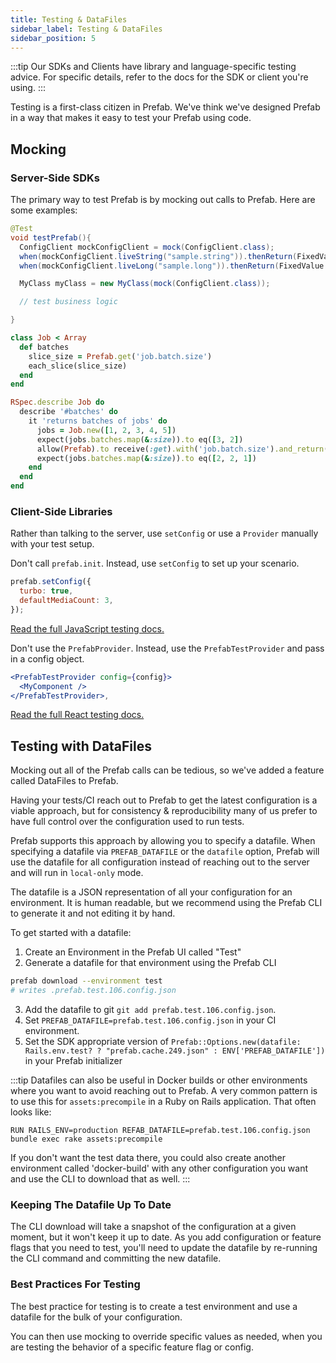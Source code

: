 ```yaml
---
title: Testing & DataFiles
sidebar_label: Testing & DataFiles
sidebar_position: 5
---
```

:::tip
Our SDKs and Clients have library and language-specific testing advice. For specific details, refer to the docs for the SDK or client you're using.
:::

Testing is a first-class citizen in Prefab. We've think we've designed Prefab in a way that makes it easy to test your Prefab using code.



## Mocking

### Server-Side SDKs
The primary way to test Prefab is by mocking out calls to Prefab. Here are some examples:

<Tabs groupId="lang">

<TabItem value="java" label="Java">

```java
@Test
void testPrefab(){
  ConfigClient mockConfigClient = mock(ConfigClient.class);
  when(mockConfigClient.liveString("sample.string")).thenReturn(FixedValue.of("test value"));
  when(mockConfigClient.liveLong("sample.long")).thenReturn(FixedValue.of(123L));

  MyClass myClass = new MyClass(mock(ConfigClient.class));

  // test business logic

}
```
</TabItem>
<TabItem value="ruby" label="Ruby">

```ruby
class Job < Array
  def batches
    slice_size = Prefab.get('job.batch.size')
    each_slice(slice_size)
  end
end

RSpec.describe Job do
  describe '#batches' do
    it 'returns batches of jobs' do
      jobs = Job.new([1, 2, 3, 4, 5])
      expect(jobs.batches.map(&:size)).to eq([3, 2])
      allow(Prefab).to receive(:get).with('job.batch.size').and_return(2)
      expect(jobs.batches.map(&:size)).to eq([2, 2, 1])
    end
  end
end
```
</TabItem>
</Tabs>


### Client-Side Libraries

Rather than talking to the server, use `setConfig` or use a `Provider` manually with your test setup.

<Tabs groupId="lang">
<TabItem value="javascript" label="JavaScript">

Don't call `prefab.init`. Instead, use `setConfig` to set up your scenario.

```javascript
prefab.setConfig({
  turbo: true,
  defaultMediaCount: 3,
});
```

[Read the full JavaScript testing docs.](/docs/sdks/javascript#testing)

</TabItem>

<TabItem value="react" label="React">

Don't use the `PrefabProvider`. Instead, use the `PrefabTestProvider` and pass in a config object.

```jsx
<PrefabTestProvider config={config}>
  <MyComponent />
</PrefabTestProvider>,
```

[Read the full React testing docs.](/docs/sdks/react#testing)

</TabItem>
</Tabs>


## Testing with DataFiles

Mocking out all of the Prefab calls can be tedious, so we've added a feature called DataFiles to Prefab.

Having your tests/CI reach out to Prefab to get the latest configuration is a viable approach, but for consistency & reproducibility many of us prefer to have full control over the configuration used to run tests.

Prefab supports this approach by allowing you to specify a datafile.  When specifying a datafile via `PREFAB_DATAFILE` or the `datafile` option, Prefab will use the datafile for all configuration instead of reaching out to the server and will run in `local-only` mode.

The datafile is a JSON representation of all your configuration for an environment. It is human readable, but we recommend using the Prefab CLI to generate it and not editing it by hand.

To get started with a datafile:

1. Create an Environment in the Prefab UI called "Test"
2. Generate a datafile for that environment using the Prefab CLI
```bash
prefab download --environment test
# writes .prefab.test.106.config.json
```
3. Add the datafile to git `git add prefab.test.106.config.json`.
4. Set `PREFAB_DATAFILE=prefab.test.106.config.json` in your CI environment.
5. Set the SDK appropriate version of `Prefab::Options.new(datafile: Rails.env.test? ? "prefab.cache.249.json" : ENV['PREFAB_DATAFILE'])` in your Prefab initializer

:::tip
Datafiles can also be useful in Docker builds or other environments where you want to avoid reaching out to Prefab. A very common pattern is to use this for `assets:precompile` in a Ruby on Rails application. That often looks like:

`RUN RAILS_ENV=production REFAB_DATAFILE=prefab.test.106.config.json bundle exec rake assets:precompile
` 

If you don't want the test data there, you could also create another environment called 'docker-build' with any other configuration you want and use the CLI to download that as well.
:::

### Keeping The Datafile Up To Date
The CLI download will take a snapshot of the configuration at a given moment, but it won't keep it up to date. As you add configuration or feature flags that you need to test, you'll need to update the datafile by re-running the CLI command and committing the new datafile.

### Best Practices For Testing

The best practice for testing is to create a test environment and use a datafile for the bulk of your configuration. 

You can then use mocking to override specific values as needed, when you are testing the behavior of a specific feature flag or config. 

